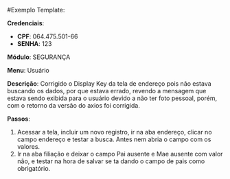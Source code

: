 #Exemplo Template:

**Credenciais**:
  - __CPF__: 064.475.501-66
  - __SENHA__: 123

 **Módulo**: SEGURANÇA

 **Menu**: Usuário

 **Descrição**: Corrigido o Display Key da tela de endereço pois não estava buscando os dados, por que estava errado,
revendo a mensagem que estava sendo exibida para o usuário devido a não ter foto pessoal, porém, com o retorno da versão do axios foi corrigida.

**Passos**:
  1. Acessar a tela, incluir um novo registro, ir na aba endereço, clicar no campo endereço e testar a busca. Antes nem abria o campo com os valores.
  2. Ir na aba filiação e deixar o campo Pai ausente e Mae ausente com valor não, e testar na hora de salvar se ta dando o campo de pais como obrigatório.
